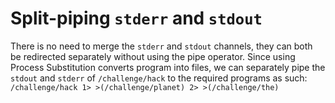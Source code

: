 # Split-piping `stderr` and `stdout`

There is no need to merge the `stderr` and `stdout` channels, they can both be redirected separately without using the pipe operator.
Since using Process Substitution converts program into files, we can separately pipe the `stdout` and `stderr` of `/challenge/hack` to the required programs as such:
`/challenge/hack 1> >(/challenge/planet) 2> >(/challenge/the)`
